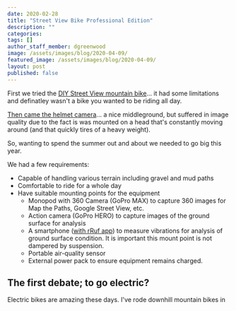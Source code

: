 ```yaml
---
date: 2020-02-28
title: "Street View Bike Professional Edition"
description: ""
categories: 
tags: []
author_staff_member: dgreenwood
image: /assets/images/blog/2020-04-09/
featured_image: /assets/images/blog/2020-04-09/
layout: post
published: false
---
```


First we tried the [DIY Street View mountain bike](/blog/2019/diy-street-view-bike-tours/)... it had some limitations and definatley wasn't a bike you wanted to be riding all day.

[Then came the helmet camera](/blog/2020/diy-street-view-bike-v2/)... a nice middleground, but suffered in image quality due to the fact is was mounted on a head that's constantly moving around (and that quickly tires of a heavy weight).

So, wanting to spend the summer out and about we needed to go big this year.

We had a few requirements:

* Capable of handling various terrain including gravel and mud paths
* Comfortable to ride for a whole day
* Have suitable mounting points for the equipment
	* Monopod with 360 Camera (GoPro MAX) to capture 360 images for Map the Paths, Google Street View, etc.
	* Action camera (GoPro HERO) to capture images of the ground surface for analysis
	* A smartphone ([with rRuf app](/blog/2021/measuring-condition-cycle-paths-phone)) to measure vibrations for analysis of ground surface condition. It is important this mount point is not dampered by suspension.
	* Portable air-quality sensor
	* External power pack to ensure equipment remains charged.

## The first debate; to go electric?

Electric bikes are amazing these days. I've rode downhill mountain bikes in 


